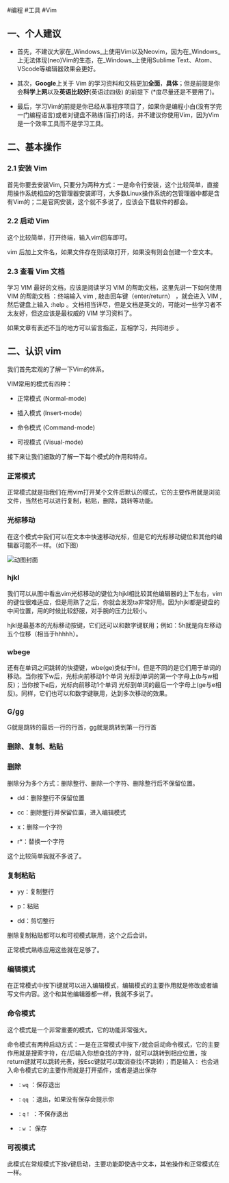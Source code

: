 #编程 #工具 #Vim
## 一、个人建议

-   首先，不建议大家在_Windows_上使用Vim以及Neovim，因为在_Windows_上无法体现(neo)Vim的生态，在_Windows_上使用Sublime Text、Atom、VScode等编辑器效果会更好。
    
-   其次，**Google**上关于 Vim 的学习资料和文档更加**全面**，**具体**；但是前提是你会**科学上网**以及**英语比较好**(英语过四级) 的前提下 (*度尽量还是不要用了)。
    
-   最后，学习Vim的前提是你已经从事程序项目了，如果你是编程小白(没有学完一门编程语言)或者对键盘不熟练(盲打)的话，并不建议你使用Vim，因为Vim是一个效率工具而不是学习工具。
    

## 二、基本操作

### 2.1 安装 Vim

首先你要去安装Vim, 只要分为两种方式：一是命令行安装，这个比较简单，直接用操作系统相应的包管理器安装即可，大多数Linux操作系统的包管理器中都是含有Vim的；二是官网安装，这个就不多说了，应该会下载软件的都会。

### 2.2 启动 Vim

这个比较简单，打开终端，输入vim回车即可。

vim 后加上文件名，如果文件存在则读取打开，如果没有则会创建一个空文本。

### 2.3 查看 Vim 文档

学习 VIM 最好的文档，应该是阅读学习 VIM 的帮助文档，这里先讲一下如何使用 VIM 的帮助文档 ：终端输入 vim , 敲击回车键（enter/return） ，就会进入 VIM , 然后键盘上输入 :help 。文档相当详尽，但是文档是英文的，可能对一些学习者不太友好，但这应该是最权威的 VIM 学习资料了。

如果文章有表述不当的地方可以留言指正，互相学习，共同进步 。

## 二、认识 vim

我们首先宏观的了解一下Vim的体系。

VIM常用的模式有四种：

-   正常模式 (Normal-mode)
    
-   插入模式 (Insert-mode)
    
-   命令模式 (Command-mode)
    
-   可视模式 (Visual-mode)
    

接下来让我们细致的了解一下每个模式的作用和特点。

### **正常模式**

正常模式就是指我们在用vim打开某个文件后默认的模式，它的主要作用就是浏览文件，当然也可以进行复制，粘贴，删除，跳转等功能。

### **光标移动**

在这个模式中我们可以在文本中快速移动光标，但是它的光标移动键位和其他的编辑器可能不一样。（如下图）

![动图封面](https://pic4.zhimg.com/v2-4c0378ace59fd3e6012b830ed92aa327_b.jpg)

### **hjkl**

我们可以从图中看出vim光标移动的键位为hjkl相比较其他编辑器的上下左右，vim的键位很难适应，但是用熟了之后，你就会发现ta非常好用。因为hjkl都是键盘的中间位置，用的时候比较舒服，对手腕的压力比较小。

hjkl是最基本的光标移动按键，它们还可以和数字键联用；例如：5h就是向左移动五个位移（相当于hhhhh）。

### **wbege**

还有在单词之间跳转的快捷键，wbe(ge)类似于hl，但是不同的是它们用于单词的移动。当你按下w后，光标向前移动1个单词 光标到单词的第一个字母上(b与w相反)；当你按下e后，光标向前移动1个单词 光标到单词的最后一个字母上(ge与e相反)。同样，它们也可以和数字键联用，达到多次移动的效果。

### **G/gg**

G就是跳转的最后一行的行首，gg就是跳转到第一行行首

### **删除、复制、粘贴**

### **删除**

删除分为多个方式：删除整行、删除一个字符、删除整行后不保留位置。

-   dd：删除整行不保留位置
    
-   cc：删除整行并保留位置，进入编辑模式
    
-   x：删除一个字符
    
-   r*：替换一个字符
    

这个比较简单我就不多说了。

### 复制粘贴

-   yy：复制整行
    
-   p：粘贴
    
-   dd：剪切整行
    

删除复制粘贴都可以和可视模式联用，这个之后会讲。

正常模式熟练应用这些就在足够了。

### 编辑模式

在正常模式中按下i键就可以进入编辑模式，编辑模式的主要作用就是修改或者编写文件内容。这个和其他编辑器都一样，我就不多说了。

### 命令模式

这个模式是一个非常重要的模式，它的功能非常强大。

命令模式有两种启动方式：一是在正常模式中按下`/`就会启动命令模式，它的主要作用就是搜索字符，在/后输入你想查找的字符，就可以跳转到相应位置，按return键就可以跳转光表，按Esc键就可以取消查找(不跳转)；而是输入`：` 也会进入命令模式它的主要作用就是打开插件，或者是退出保存

-   `：wq` ：保存退出
    
-   `：qq` ：退出，如果没有保存会提示你
    
-   `：q！` ：不保存退出
    
-   `：w` ： 保存
    

### 可视模式

此模式在常规模式下按v键启动，主要功能即使选中文本，其他操作和正常模式在一样。
